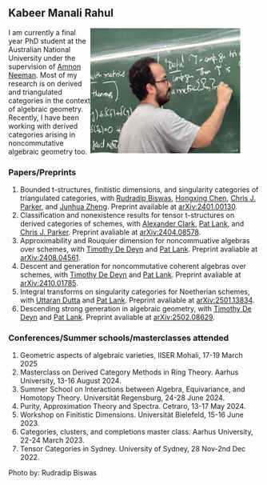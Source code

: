 ## Kabeer Manali Rahul



<figure>
    <img align="right" src='Photo.jpeg' width="300" height="250" alt='missing' />
</figure>



I am currently a final year PhD student at the Australian National University under the supervision of [Amnon Neeman](https://maths.anu.edu.au/people/amnon-neeman). Most of my research is on derived and triangulated categories in the context of algebraic geometry. Recently, I have been working with derived categories arising in noncommutative algebraic geometry too.


### Papers/Preprints
1. Bounded t-structures, finitistic dimensions, and singularity categories of triangulated categories, with [Rudradip Biswas](https://sites.google.com/view/rudradip-biswas/home), [Hongxing Chen](https://math.cnu.edu.cn/FACULTY/qtjs2/szmjs/C/038c83671eff4baea4d6c9f48e3ece22.htm), [Chris J. Parker](https://www.math.uni-bielefeld.de/birep/person.php?name=Chris+Parker), and [Junhua Zheng](https://www.iaz.uni-stuttgart.de/en/institute/team/Zheng-00002/). Preprint available at [arXiv:2401.00130](https://arxiv.org/abs/2401.00130).
2. Classification and nonexistence results for tensor t-structures on derived categories of schemes, with [Alexander Clark](https://sites.google.com/site/alexanderpclarkmath/), [Pat Lank](https://patlank.com/), and [Chris J. Parker](https://www.math.uni-bielefeld.de/birep/person.php?name=Chris+Parker). Preprint avaliable at [arXiv:2404.08578](https://arxiv.org/abs/2404.08578).
3. Approximability and Rouquier dimension for noncommuative algebras over schemes, with [Timothy De Deyn](https://tdedeyn.github.io/) and [Pat Lank](https://patlank.com/). Preprint avaliable at [arXiv:2408.04561](https://arxiv.org/abs/2408.04561).
4. Descent and generation for noncommutative coherent algebras over schemes, with [Timothy De Deyn](https://tdedeyn.github.io/) and [Pat Lank](https://patlank.com/). Preprint avaliable at [arXiv:2410.01785](https://arxiv.org/abs/2410.01785).
5. Integral transforms on singularity categories for Noetherian schemes, with [Uttaran Dutta](https://sites.google.com/view/uttaran-dutta/home) and [Pat Lank](https://patlank.com/). Preprint avaliable at [arXiv:2501.13834](https://arxiv.org/abs/2501.13834).
6. Descending strong generation in algebraic geometry, with [Timothy De Deyn](https://tdedeyn.github.io/) and [Pat Lank](https://patlank.com/). Preprint avaliable at [arXiv:2502.08629](https://arxiv.org/abs/2502.08629).

### Conferences/Summer schools/masterclasses attended
1. Geometric aspects of algebraic varieties, IISER Mohali, 17-19 March 2025
2. Masterclass on Derived Category Methods in Ring Theory. Aarhus University, 13-16 August 2024.
3. Summer School on Interactions between Algebra, Equivariance, and Homotopy Theory. Universität Regensburg, 24-28 June 2024.
4. Purity, Approximation Theory and Spectra. Cetraro, 13-17 May 2024.
5. Workshop on Finitistic Dimensions. Universität Bielefeld, 15-16 June 2023.  
6. Categories, clusters, and completions master class. Aarhus University, 22-24 March 2023.
7. Tensor Categories in Sydney. University of Sydney, 28 Nov-2nd Dec 2022.


Photo by: Rudradip Biswas
